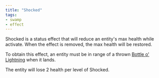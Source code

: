 ```yaml
---
title: "Shocked"
tags:
- swamp
- effect
---
```


Shocked is a status effect that will reduce an entity's max health while activate.
When the effect is removed, the max health will be restored.

To obtain this effect, an entity must be in range of a thrown [Bottle o' Lightning](notes/item/bottle_o_lightning) when it lands.

The entity will lose 2 health per level of Shocked.